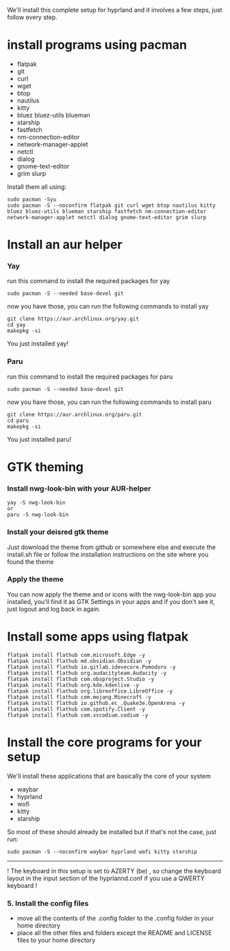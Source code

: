 We'll install this complete setup for hyprland and it involves a few steps, just follow every step.

# install programs using pacman
- flatpak
- git
- curl
- wget
- btop
- nautilus
- kitty
- bluez bluez-utils blueman
- starship
- fastfetch
- nm-connection-editor
- network-manager-applet
- netctl
- dialog
- gnome-text-editor
- grim slurp

Install them all using:
```
sudo pacman -Syu
sudo pacman -S --noconfirm flatpak git curl wget btop nautilus kitty bluez bluez-utils blueman starship fastfetch nm-connection-editor network-manager-applet netctl dialog gnome-text-editor grim slurp
```

# Install an aur helper
### Yay

run this command to install the required packages for yay

```
sudo pacman -S --needed base-devel git
```

now you have those, you can run the following commands to install yay

```
git clone https://aur.archlinux.org/yay.git
cd yay
makepkg -si
```

You just installed yay!

### Paru

run this command to install the required packages for paru

```
sudo pacman -S --needed base-devel git
```

now you have those, you can run the following commands to install paru

```
git clone https://aur.archlinux.org/paru.git
cd paru
makepkg -si
```

You just installed paru!

# GTK theming

### Install nwg-look-bin with your AUR-helper
```
yay -S nwg-look-bin
or
paru -S nwg-look-bin
```

### Install your deisred gtk theme
Just download the theme from github or somewhere else and execute the install.sh file or follow the installation instructions on the site where you found the theme

### Apply the theme
You can now apply the theme and or icons with the nwg-look-bin app you installed, you'll find it as GTK Settings in your apps and if you don't see it, just logout and log back in again.

# Install some apps using flatpak
```
flatpak install flathub com.microsoft.Edge -y
flatpak install flathub md.obsidian.Obsidian -y
flatpak install flathub io.gitlab.idevecore.Pomodoro -y
flatpak install flathub org.audacityteam.Audacity -y
flatpak install flathub com.obsproject.Studio -y
flatpak install flathub org.kde.kdenlive -y
flatpak install flathub org.libreoffice.LibreOffice -y
flatpak install flathub com.mojang.Minecraft -y
flatpak install flathub io.github.ec_.Quake3e.OpenArena -y
flatpak install flathub com.spotify.Client -y
flatpak install flathub com.vscodium.codium -y
```

# Install the core programs for your setup
We'll install these applications that are basically the core of your system

- waybar
- hyprland
- wofi
- kitty
- starship

So most of these should already be installed but if that's not the case, just run:
```
sudo pacman -S --noconfirm waybar hyprland wofi kitty starship
```

---


! The keyboard in this setup is set to AZERTY (be) , so change the keyboard layout in the input section of the hyprlannd.conf if you use a QWERTY keyboard !

### 5. Install the config files
- move all the contents of the .config folder to the .config folder in your home directory
- place all the other files and folders except the README and LICENSE files to your home directory


